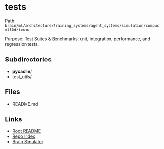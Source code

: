 # tests

Path: `brain/ml/architecture/training_systems/agent_systems/simulation/compucell3d/tests`

Purpose: Test Suites & Benchmarks: unit, integration, performance, and regression tests.

## Subdirectories
- __pycache__/
- test_utils/

## Files
- README.md

## Links
- [Root README](../../../../../../../README.md)
- [Repo Index](../../../../../../../repo_index.json)
- [Brain Simulator](../../../../../../../brain/architecture/brain_simulator.py)

